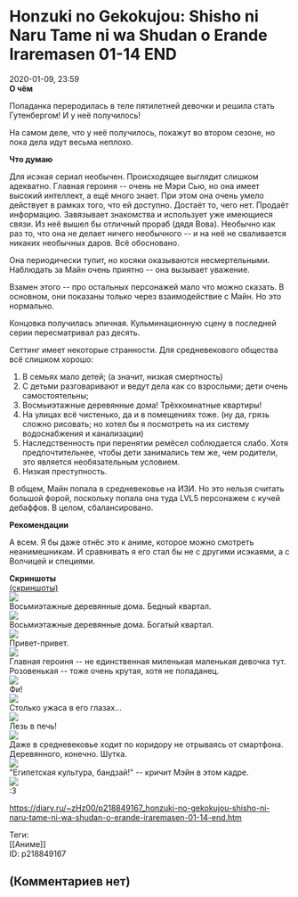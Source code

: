 Honzuki no Gekokujou: Shisho ni Naru Tame ni wa Shudan o Erande Iraremasen 01-14 END
====================================================================================

  
2020-01-09, 23:59  
  **О чём**    
   
 Попаданка переродилась в теле пятилетней девочки и решила стать Гутенбергом! И у неё получилось!   
   
 На самом деле, что у неё получилось, покажут во втором сезоне, но пока дела идут весьма неплохо.   
   
  **Что думаю**    
   
 Для исэкая сериал необычен. Происходящее выглядит слишком адекватно. Главная героиня -- очень не Мэри Сью, но она имеет высокий интеллект, а ещё много знает. При этом она очень умело действует в рамках того, что ей доступно. Достаёт то, чего нет. Продаёт информацию. Завязывает знакомства и использует уже имеющиеся связи. Из неё вышел бы отличный прораб (дядя Вова). Необычно как раз то, что она не делает ничего необычного -- и на неё не сваливается никаких необычных даров. Всё обосновано.   
   
 Она периодически тупит, но косяки оказываются несмертельными. Наблюдать за Майн очень приятно -- она вызывает уважение.   
   
 Взамен этого -- про остальных персонажей мало что можно сказать. В основном, они показаны только через взаимодействие с Майн. Но это нормально.   
   
 Концовка получилась эпичная. Кульминационную сцену в последней серии пересматривал раз десять.   
   
 Сеттинг имеет некоторые странности. Для средневекового общества всё слишком хорошо:   
 1. В семьях мало детей; (а значит, низкая смертность)   
 2. С детьми разговаривают и ведут дела как со взрослыми; дети очень самостоятельны;   
 3. Восмьиэтажные деревянные дома! Трёхкомнатные квартиры!   
 4. На улицах всё чистенько, да и в помещениях тоже. (ну да, грязь сложно рисовать; но хотел бы я посмотреть на их систему водоснабжения и канализации)   
 5. Наследственность при перенятии ремёсел соблюдается слабо. Хотя предпочтительнее, чтобы дети занимались тем же, чем родители, это является необязательным условием.   
 6. Низкая преступность.   
   
 В общем, Майн попала в средневековье на ИЗИ. Но это нельзя считать большой форой, поскольку попала она туда LVL5 персонажем с кучей дебаффов. В целом, сбалансировано.   
   
  **Рекомендации**    
   
 А всем. Я бы даже отнёс это к аниме, которое можно смотреть неанимешникам. И сравнивать я его стал бы не с другими исэкаями, а с Волчицей и специями.   
   
  **Скриншоты**    
  [(скриншоты)](https://zHz00.diary.ru/p218849167.htm?index=1#linkmore218849167m1)       
  [![](https://i.imgur.com/Bz9Spgil.png)](https://i.imgur.com/Bz9Spgi.png)    
 Восьмиэтажные деревянные дома. Бедный квартал.   
  [![](https://i.imgur.com/2gQEh28l.jpg)](https://i.imgur.com/2gQEh28.jpg)    
 Восьмиэтажные деревянные дома. Богатый квартал.   
  [![](https://i.imgur.com/pOI5cHOl.jpg)](https://i.imgur.com/pOI5cHO.jpg)    
 Привет-привет.   
  [![](https://i.imgur.com/1s94BbTl.jpg)](https://i.imgur.com/1s94BbT.jpg)    
 Главная героиня -- не единственная миленькая маленькая девочка тут. Розовенькая -- тоже очень крутая, хотя не попаданец.   
  [![](https://i.imgur.com/fbZ31Qel.jpg)](https://i.imgur.com/fbZ31Qe.jpg)    
 Фи!   
  [![](https://i.imgur.com/CpPKXMFl.jpg)](https://i.imgur.com/CpPKXMF.jpg)    
 Столько ужаса в его глазах...   
  [![](https://i.imgur.com/YNKpspzl.jpg)](https://i.imgur.com/YNKpspz.jpg)    
 Лезь в печь!   
  [![](https://i.imgur.com/Abx41j0l.jpg)](https://i.imgur.com/Abx41j0.jpg)    
 Даже в средневековье ходит по коридору не отрываясь от смартфона. Деревянного, конечно.  Шутка.    
  [![](https://i.imgur.com/BJSPWb0l.jpg)](https://i.imgur.com/BJSPWb0.jpg)    
 "Египетская культура, бандзай!" -- кричит Мэйн в этом кадре.   
  [![](https://i.imgur.com/W9oJLbXl.png)](https://i.imgur.com/W9oJLbX.png)    
 :3   
      
  
<https://diary.ru/~zHz00/p218849167_honzuki-no-gekokujou-shisho-ni-naru-tame-ni-wa-shudan-o-erande-iraremasen-01-14-end.htm>  
  
Теги:  
[[Аниме]]  
ID: p218849167  


(Комментариев нет)
------------------